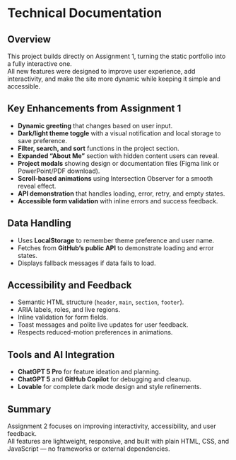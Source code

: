 # Technical Documentation

## Overview
This project builds directly on Assignment 1, turning the static portfolio into a fully interactive one.  
All new features were designed to improve user experience, add interactivity, and make the site more dynamic while keeping it simple and accessible.

## Key Enhancements from Assignment 1
- **Dynamic greeting** that changes based on user input.
- **Dark/light theme toggle** with a visual notification and local storage to save preference.
- **Filter, search, and sort** functions in the project section.
- **Expanded “About Me”** section with hidden content users can reveal.
- **Project modals** showing design or documentation files (Figma link or PowerPoint/PDF download).
- **Scroll-based animations** using Intersection Observer for a smooth reveal effect.
- **API demonstration** that handles loading, error, retry, and empty states.
- **Accessible form validation** with inline errors and success feedback.

## Data Handling
- Uses **LocalStorage** to remember theme preference and user name.
- Fetches from **GitHub’s public API** to demonstrate loading and error states.
- Displays fallback messages if data fails to load.

## Accessibility and Feedback
- Semantic HTML structure (`header`, `main`, `section`, `footer`).
- ARIA labels, roles, and live regions.
- Inline validation for form fields.
- Toast messages and polite live updates for user feedback.
- Respects reduced-motion preferences in animations.

## Tools and AI Integration
- **ChatGPT 5 Pro** for feature ideation and planning.
- **ChatGPT 5** and **GitHub Copilot** for debugging and cleanup.
- **Lovable** for complete dark mode design and style refinements.

## Summary
Assignment 2 focuses on improving interactivity, accessibility, and user feedback.  
All features are lightweight, responsive, and built with plain HTML, CSS, and JavaScript — no frameworks or external dependencies.
